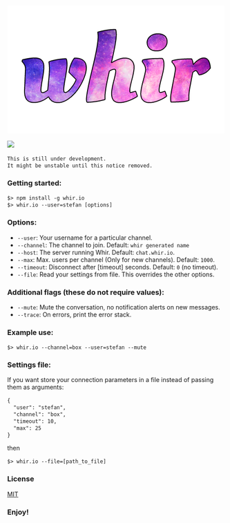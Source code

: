 <p align="center">
	<a href="http://whir.io"><img src="media/whir.png" alt="whir.io" /></a>
</p>

<p>
    <a href="https://asciinema.org/a/4ff69bzz484gopw5hno3ietmm" target="_blank"><img src="https://asciinema.org/a/4ff69bzz484gopw5hno3ietmm.png" /></a>
</p>

```
This is still under development.
It might be unstable until this notice removed.
```

### Getting started:
```
$> npm install -g whir.io
$> whir.io --user=stefan [options]
```

### Options:
- `--user`: Your username for a particular channel.
- `--channel`: The channel to join. Default: `whir generated name`
- `--host`: The server running Whir. Default: `chat.whir.io`.
- `--max`: Max. users per channel (Only for new channels). Default: `1000`.
- `--timeout`: Disconnect after [timeout] seconds. Default: `0` (no timeout).
- `--file`: Read your settings from file. This overrides the other options.

### Additional flags (these do not require values):

- `--mute`: Mute the conversation, no notification alerts on new messages.
- `--trace`: On errors, print the error stack.

### Example use:
```
$> whir.io --channel=box --user=stefan --mute
```

### Settings file:
If you want store your connection parameters in a file instead of passing them as arguments:

```
{
  "user": "stefan",
  "channel": "box",
  "timeout": 10,
  "max": 25
}
```

then

```
$> whir.io --file=[path_to_file]
```

### License

[MIT](https://github.com/WhirIO/Client/blob/master/LICENSE)

### Enjoy!
